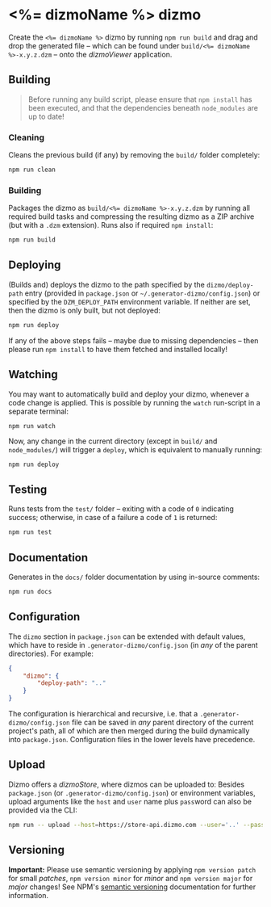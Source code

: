 # <%= dizmoName %> dizmo

Create the `<%= dizmoName %>` dizmo by running `npm run build` and drag and drop the generated file &ndash; which can be found under `build/<%= dizmoName %>-x.y.z.dzm` &ndash; onto the *dizmoViewer* application.

## Building

> Before running any build script, please ensure that `npm install` has been executed, and that the dependencies beneath `node_modules` are up to date!

### Cleaning

Cleans the previous build (if any) by removing the `build/` folder completely:

```sh
npm run clean
```

### Building

Packages the dizmo as `build/<%= dizmoName %>-x.y.z.dzm` by running all required build tasks and compressing the resulting dizmo as a ZIP archive (but with a `.dzm` extension). Runs also if required `npm install`:

```sh
npm run build
```

## Deploying

(Builds and) deploys the dizmo to the path specified by the `dizmo/deploy-path` entry (provided in `package.json` or `~/.generator-dizmo/config.json`) or specified by the `DZM_DEPLOY_PATH` environment variable. If neither are set, then the dizmo is only built, but not deployed:

```sh
npm run deploy
```

If any of the above steps fails &ndash; maybe due to missing dependencies &ndash; then please run `npm install` to have them fetched and installed locally!

## Watching

You may want to automatically build and deploy your dizmo, whenever a code change is applied. This is possible by running the `watch` run-script in a separate terminal:

```sh
npm run watch
```

Now, any change in the current directory (except in `build/` and `node_modules/`) will trigger a `deploy`, which is equivalent to manually running:

    npm run deploy

## Testing

Runs tests from the `test/` folder &ndash; exiting with a code of `0` indicating success; otherwise, in case of a failure a code of `1` is returned:

```sh
npm run test
```

## Documentation

Generates in the `docs/` folder documentation by using in-source comments:

```sh
npm run docs
```

## Configuration

The `dizmo` section in `package.json` can be extended with default values, which have to reside in `.generator-dizmo/config.json` (in *any* of the parent directories). For example:

```json
{
    "dizmo": {
        "deploy-path": ".."
    }
}
```

The configuration is hierarchical and recursive, i.e. that a `.generator-dizmo/config.json` file can be saved in *any* parent directory of the current project's path, all of which are then merged during the build dynamically into `package.json`. Configuration files in the lower levels have precedence.

## Upload

Dizmo offers a *dizmoStore*, where dizmos can be uploaded to: Besides `package.json` (or `.generator-dizmo/config.json`) or environment variables, upload arguments like the `host` and `user` name plus `pass`word can also be provided via the CLI:

```sh
npm run -- upload --host=https://store-api.dizmo.com --user='..' --pass='..'
```

## Versioning

**Important:** Please use semantic versioning by applying `npm version patch` for small *patches*, `npm version minor` for *minor* and `npm version major` for *major* changes! See NPM's [semantic versioning](https://docs.npmjs.com/getting-started/semantic-versioning) documentation for further information.
